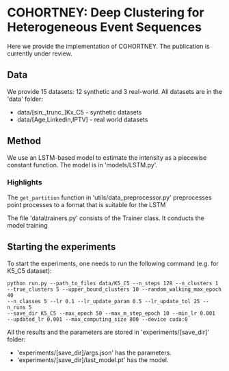 # COHORTNEY: Deep Clustering for Heterogeneous Event Sequences
Here we provide the implementation of COHORTNEY.
The publication is currently under review.

## Data
We provide 15 datasets: 12 synthetic and 3 real-world. All datasets are
in the 'data' folder:
- data/[sin_,trunc_]Kx_C5 - synthetic datasets
- data/[Age,Linkedin,IPTV] - real world datasets

##  Method
We use an LSTM-based model to estimate the intensity as
a piecewise constant function. The model is in 'models/LSTM.py'.

### Highlights

The ```get_partition``` function in 'utils/data_preprocessor.py' preprocesses
point processes to a format that is suitable for the LSTM

The file 'data\trainers.py' consists of the Trainer class. It conducts the model training

## Starting the experiments
To start the experiments, one needs to run the following command (e.g. for K5_C5
dataset):

```
python run.py --path_to_files data/K5_C5 --n_steps 128 --n_clusters 1
--true_clusters 5 --upper_bound_clusters 10 --random_walking_max_epoch 40
--n_classes 5 --lr 0.1 --lr_update_param 0.5 --lr_update_tol 25 --n_runs 5
--save_dir K5_C5 --max_epoch 50 --max_m_step_epoch 10 --min_lr 0.001
--updated_lr 0.001 --max_computing_size 800 --device cuda:0
```

All the results and the parameters are stored in 'experiments/[save_dir]' folder:
- 'experiments/[save_dir]/args.json' has the parameters.
- 'experiments/[save_dir]/last_model.pt' has the model.
